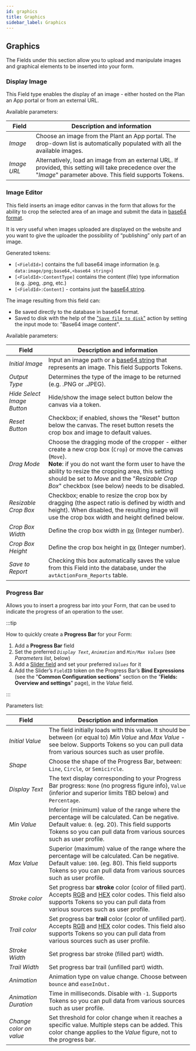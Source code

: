 ```yaml
---
id: graphics
title: Graphics
sidebar_label: Graphics
---
```


## **Graphics**

The Fields under this section allow you to upload and manipulate images and graphical elements to be inserted into your form.

### Display Image

This Field type enables the display of an image - either hosted on the Plan an App portal or from an external URL.

Available parameters:

| Field | Description and information |
| ----- | --------------------------- |
|*Image*|Choose an image from the Plant an App portal. The drop-down list is automatically populated with all the available images.|
|*Image URL*|Alternatively, load an image from an external URL. If provided, this setting will take precedence over the "*Image*" parameter above. This field supports Tokens.|

### Image Editor

This field inserts an image editor canvas in the form that allows for the ability to crop the selected area of an image and submit the data in [base64 format](https://en.wikipedia.org/wiki/Base64).

It is very useful when images uploaded are displayed on the website and you want to give the uploader the possibility of “publishing” only part of an image.

Generated tokens: 
- `[<FieldId>]` contains the full base64 image information (e.g. `data:image/png;base64,<base64 string>`)
- `[<FieldId>:ContentType]` contains the content (file) type information (e.g. .jpeg, .png, etc.)
- `[<FieldId>:Content]` - contains just the [base64 string](https://www.base64decode.org/).

The image resulting from this field can:

- Be saved directly to the database in base64 format.
- Saved to disk with the help of the ["`Save file to disk`"](https://learn.plantanapp.com/docs/actions/save-file-to-disk) action by setting the input mode to: "Base64 image content".

Available parameters:

| Field | Description and information |
| ----- | --------------------------- |
|*Initial Image*|Input an image path or a [base64 string](https://www.base64decode.org/) that represents an image. This field Supports Tokens.|
|*Output Type*|Determines the type of the image to be returned (e.g. .PNG or .JPEG).|
|*Hide Select Image Button*|Hide/show the image select button below the canvas via a token.|
|*Reset Button*|Checkbox; if enabled, shows the "Reset" button below the canvas. The reset button resets the crop box and image to default values.|
|*Drag Mode*|Choose the dragging mode of the cropper - either create a new crop box (`Crop`) or move the canvas (`Move`).<br /> **Note**: if you do not want the form user to have the ability to resize the cropping area, this setting should be set to *Move* and the "*Resizable Crop Box*" checkbox (see below) needs to be disabled.|
|*Resizable Crop Box*|Checkbox; enable to resize the crop box by dragging (the aspect ratio is defined by width and height). When disabled, the resulting image will use the crop box width and height defined below.|
|*Crop Box Width*|Define the crop box width in [px](https://www.w3.org/Style/Examples/007/units.en.html#units) (Integer number).|
|*Crop Box Height*|Define the crop box height in [px](https://www.w3.org/Style/Examples/007/units.en.html#units) (Integer number).|
| *Save to Report* | Checking this box automatically saves the value from this Field into the database, under the `avtActionForm_Reports` table. |

### Progress Bar

Allows you to insert a progress bar into your Form, that can be used to indicate the progress of an operation to the user.

:::tip

How to quickly create a **Progress Bar** for your Form:

1. Add a **Progress Bar** field
2. Set the preferred *`Display Text`*, *`Animation`* and *`Min/Max Values`* (see *Parameters list*, below)
3. Add a [Slider field](#slider) and set your preferred *`Values`* for it
4. Add the Slider’s `FieldID` token on the Progress Bar’s **Bind Expressions** (see the "**Common Configuration sections**" section on the "**Fields: Overview and settings**" page), in the *Value* field.

:::

Parameters list:

| Field | Description and information |
| ----- | --------------------------- |
|*Initial Value*|The field initially loads with this value. It should be between (or equal to) *Min Value* and *Max Value* - see below. Supports Tokens so you can pull data from various sources such as user profile.|
|*Shape*|Choose the shape of the Progress Bar, between: `Line`, `Circle`, or `Semicircle`.|
|*Display Text*|The text display corresponding to your Progress Bar progress: `None` (no progress figure info), `Value` (inferior and superior limits TBD below) and `Percentage`.|
|*Min Value*|Inferior (minimum) value of the range where the percentage will be calculated. Can be negative. Default value: `0`. (eg. 20). This field supports Tokens so you can pull data from various sources such as user profile.|
|*Max Value*|Superior (maximum) value of the range where the percentage will be calculated. Can be negative. Default value: `100`. (eg. 80). This field supports Tokens so you can pull data from various sources such as user profile.|
|*Stroke color*|Set progress bar **stroke** color (color of filled part). Accepts [RGB](https://www.google.com/search?q=hex+color+picker) and [HEX](https://www.google.com/search?q=rgb+color+picker) color codes. This field also supports Tokens so you can pull data from various sources such as user profile.|
|*Trail color*|Set progress bar **trail** color (color of unfilled part). Accepts [RGB](https://www.google.com/search?q=hex+color+picker) and [HEX](https://www.google.com/search?q=rgb+color+picker) color codes. This field also supports Tokens so you can pull data from various sources such as user profile.|
|*Stroke Width*|Set progress bar stroke (filled part) width.|
|*Trail Width*|Set progress bar trail (unfilled part) width.|
|*Animation*|Animation type on value change. Choose between `bounce` and `easeInOut.`|
|*Animation Duration*|Time in milliseconds. Disable with `-1`. Supports Tokens so you can pull data from various sources such as user profile.|
|*Change color on value*|Set threshold for color change when it reaches a specific value. Multiple steps can be added. This color change applies to the *Value* figure, not to the progress bar.|